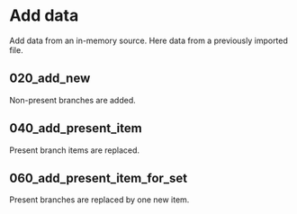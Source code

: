 Add data
========
Add data from an in-memory source.
Here data from a previously imported file.

020\_add\_new
-----------
Non-present branches are added.

040\_add\_present\_item
--------------------
Present branch items are replaced.

060\_add\_present\_item\_for\_set
----------------------------
Present branches are replaced by one new item.

